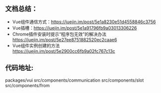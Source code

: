 ## 文档总结：

- Vue组件通信方式：https://juejin.im/post/5e1a8230e51d4558846c3756
- Vue插槽：https://juejin.im/post/5e1a91796fb9a03013306226
- Chrome插件安装时提示“程序包无效”的解决办法 https://juejin.im/post/5e27ee8751882520ec2caae6
- Vue组件实例创建的方法 https://juejin.im/post/5e2900cc6fb9a02fc767c13c


## 代码地址: 

packages/vui
src/components/communication
src/components/slot
src/components/from